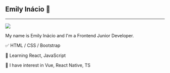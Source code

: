 ## Emily Inácio 👋
<hr>

<a href="https://www.linkedin.com/in/emiinacio/" alt="LinkedIn" target="_blank">
  <img src="https://www.pngall.com/wp-content/uploads/2016/07/Linkedin-Download-PNG.png">
</a>

My name is Emily Inácio and I'm a Frontend Junior Developer.
</br>

<p>✅ HTML / CSS / Bootstrap

<p>📕 Learning React, JavaScript 

<p>📖 I have interest in Vue, React Native, TS

